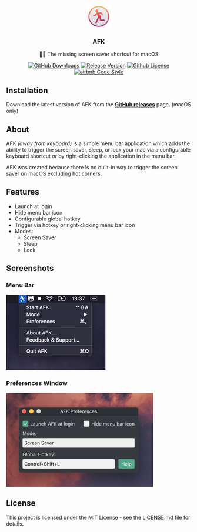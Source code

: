 <p align="center">
    <img src="./screenshots/icon@2x.png" height="64">
    <h3 align="center">AFK</h3>
    <p align="center">🏃‍♂️ The missing screen saver shortcut for macOS<p>
    <p align="center">
      <a href="https://github.com/jamieweavis/afk/releases"><img src="https://img.shields.io/github/downloads/jamieweavis/afk/total.svg" alt="GitHub Downloads"></a>
      <a href="https://github.com/jamieweavis/afk/releases"><img src="https://img.shields.io/github/release/jamieweavis/afk.svg" alt="Release Version"></a>
      <a href="https://github.com/jamieweavis/afk/blob/master/LICENSE.md"><img src="https://img.shields.io/badge/license-MIT-blue.svg" alt="Github License"></a>
      <a href="https://github.com/airbnb/javascript"><img src="https://img.shields.io/badge/codestyle-airbnb-fd5c63.svg" alt="airbnb Code Style"></a>
    </p>
</p>

## Installation

Download the latest version of AFK from the **[GitHub releases](https://github.com/jamieweavis/afk/releases)** page. (macOS only)

## About

AFK *(away from keyboard)* is a simple menu bar application which adds the ability to trigger the screen saver, sleep, or lock your mac via a configurable keyboard shortcut *or* by right-clicking the application in the menu bar.

AFK was created because there is no built-in way to trigger the screen saver on macOS excluding hot corners.

## Features

* Launch at login
* Hide menu bar icon
* Configurable global hotkey
* Trigger via hotkey *or* right-clicking menu bar icon
* Modes:
  * Screen Saver
  * Sleep
  * Lock

## Screenshots

### Menu Bar

<img src="./screenshots/menu-bar.png" width="270">

### Preferences Window

<img src="./screenshots/preferences-window.png" width="400">

## License

This project is licensed under the MIT License - see the [LICENSE.md](LICENSE.md) file for details.
